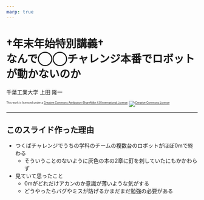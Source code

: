 ```yaml
---
marp: true
---
```


<!-- footer: 0mはアカン -->

# $\dagger$年末年始特別講義$\dagger$<br />なんで◯◯チャレンジ本番でロボットが動かないのか

千葉工業大学 上田 隆一

<p style="font-size:50%">
This work is licensed under a <a rel="license" href="http://creativecommons.org/licenses/by-sa/4.0/">Creative Commons Attribution-ShareAlike 4.0 International License</a>.
<a rel="license" href="http://creativecommons.org/licenses/by-sa/4.0/">
<img alt="Creative Commons License" style="border-width:0" src="https://i.creativecommons.org/l/by-sa/4.0/88x31.png" /></a>
</p>

---

<!-- paginate: true -->


## このスライド作った理由

- つくばチャレンジでうちの学科のチームの複数台のロボットがほぼ0mで終わる
    - そういうことのないように灰色の本の2章に釘を刺していたにもかかわらず
- 見ていて思ったこと
    - 0mがどれだけアカンのか意識が薄いような気がする
    - どうやったらバグやミスが防げるかまだまだ勉強の必要がある
